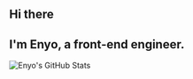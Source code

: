 ## Hi there 

## I'm Enyo, a front-end engineer.


<img src="https://github-readme-stats.vercel.app/api?username=EnyoYaTing&show_icons=true&line_height=27&isFork=true&count_private=true&theme=rose_pine" alt="Enyo's GitHub Stats" />
